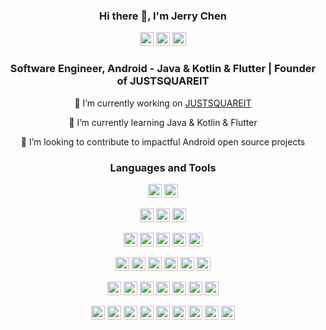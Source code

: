 <h3 align="center">Hi there 👋, I'm Jerry Chen</h3>

<p align="center">
    <a href="https://twitter.com/jerrycychen" target="blank"><img src="https://www.vectorlogo.zone/logos/twitter/twitter-icon.svg" alt="jerrycychen" height="22" width="22" /></a>
    <a href="https://linkedin.com/in/jerrycychen" target="blank"><img src="https://www.vectorlogo.zone/logos/linkedin/linkedin-icon.svg" alt="jerrycychen" height="22" width="22" /></a>
    <a href="https://www.youtube.com/channel/UCq_ydvIyloeRv6wTVX5Ting/" target="blank"><img src="https://www.vectorlogo.zone/logos/youtube/youtube-icon.svg" alt="UCq_ydvIyloeRv6wTVX5Ting" height="22" width="22" /></a>
<p>

<h3 align="center">Software Engineer, Android - Java & Kotlin & Flutter | Founder of JUSTSQUAREIT</h3>

<p align="center">🔭 I’m currently working on <a href="https://www.justsquareit.co/" target="blank">JUSTSQUAREIT</a></p>

<p align="center">🌱 I’m currently learning Java & Kotlin & Flutter</p>

<p align="center">👯 I’m looking to contribute to impactful Android open source projects

<h3 align="center">Languages and Tools</h3>

<p align="center">
    <!--frameworks-->
    <img src="https://www.vectorlogo.zone/logos/android/android-icon.svg" alt="android" width="22" height="22"/>
    <img src="https://www.vectorlogo.zone/logos/flutterio/flutterio-icon.svg" alt="flutter" width="22" height="22"/>
</p>

<p align="center">
    <!--databases-->
    <img src="https://www.vectorlogo.zone/logos/mysql/mysql-icon.svg" alt="mysql" width="22" height="22"/>
    <img src="https://www.vectorlogo.zone/logos/sqlite/sqlite-icon.svg" alt="sqlite" width="22" height="22"/>
    <img src="https://www.vectorlogo.zone/logos/mongodb/mongodb-icon.svg" alt="sqlite" width="22" height="22"/>
</p>

<p align="center">
    <img src="https://www.vectorlogo.zone/logos/firebase/firebase-icon.svg" alt="firebase" width="22" height="22"/>
    <img src="https://www.vectorlogo.zone/logos/google_analytics/google_analytics-icon.svg" alt="google_analytics" width="22" height="22"/>
    <img src="https://www.vectorlogo.zone/logos/google_maps/google_maps-icon.svg" alt="google_maps" width="22" height="22"/>
    <img src="https://www.vectorlogo.zone/logos/google_play/google_play-icon.svg" alt="google_play" width="22" height="22"/>
    <img src="https://www.vectorlogo.zone/logos/google_admob/google_admob-icon.svg" alt="google_admob" width="22" height="22"/>
</p>

<p align="center">
    <!--tools-->
    <img src="https://www.vectorlogo.zone/logos/git-scm/git-scm-icon.svg" alt="git" width="22" height="22"/>
    <img src="https://www.vectorlogo.zone/logos/github/github-icon.svg" alt="github" width="22" height="22"/>
    <img src="https://www.vectorlogo.zone/logos/gitlab/gitlab-icon.svg" alt="gitlab" width="22" height="22"/>
    <img src="https://www.vectorlogo.zone/logos/atlassian_jira/atlassian_jira-icon.svg" alt="jira" width="22" height="22"/>
    <img src="https://www.vectorlogo.zone/logos/slack/slack-icon.svg" alt="slack_automation" width="22" height="22"/>
    <img src="https://www.vectorlogo.zone/logos/amazon_aws/amazon_aws-icon.svg" alt="aws" width="22" height="22"/>
</p>

<p align="center">
    <!--operations and infrastructure-->
    <img src="https://www.vectorlogo.zone/logos/linux/linux-icon.svg" alt="linux" width="22" height="22"/>
    <img src="https://www.vectorlogo.zone/logos/jenkins/jenkins-icon.svg" alt="jenkins" width="22" height="22"/>
    <img src="https://www.vectorlogo.zone/logos/docker/docker-icon.svg" alt="docker" width="22" height="22"/>
    <img src="https://www.vectorlogo.zone/logos/kubernetes/kubernetes-icon.svg" alt="kubernetes" width="22" height="22"/>
    <img src="https://www.vectorlogo.zone/logos/chefio/chefio-icon.svg" alt="chef" width="22" height="22"/>
    <img src="https://www.vectorlogo.zone/logos/gradle/gradle-icon.svg" alt="gradle" width="22" height="22"/>
    <img src="https://www.vectorlogo.zone/logos/zabbix/zabbix-icon.svg" alt="zabbix" width="22" height="22"/>
</p>

<p align="center">
    <!--languages-->
    <img src="https://www.vectorlogo.zone/logos/java/java-icon.svg" alt="java" width="22" height="22"/> 
    <img src="https://www.vectorlogo.zone/logos/kotlinlang/kotlinlang-icon.svg" alt="kotlin" width="22" height="22"/> 
    <img src="https://www.vectorlogo.zone/logos/dartlang/dartlang-icon.svg" alt="dart" width="22" height="22"/>
    <img src="https://www.vectorlogo.zone/logos/python/python-icon.svg" alt="python" width="22" height="22"/>
    <img src="https://www.vectorlogo.zone/logos/javascript/javascript-icon.svg" alt="javascript" width="22" height="22"/>
    <img src="https://www.vectorlogo.zone/logos/w3_html5/w3_html5-icon.svg" alt="html5" width="22" height="22"/>
    <img src="https://www.vectorlogo.zone/logos/w3_css/w3_css-icon.svg" alt="css" width="22" height="22"/>
    <img src="https://www.vectorlogo.zone/logos/gnu_bash/gnu_bash-icon.svg" alt="bash" width="22" height="22"/>
    <img src="https://www.vectorlogo.zone/logos/groovy-lang/groovy-lang-icon.svg" alt="groovy" width="22" height="22"/>
</p>
